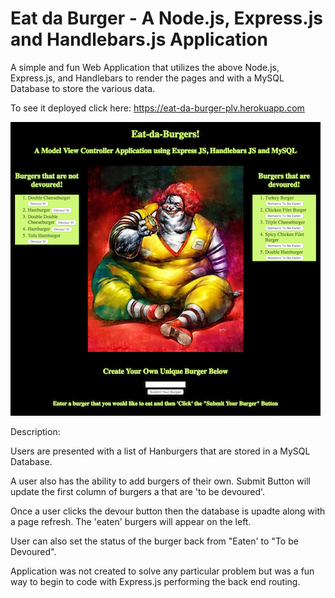 # Eat da Burger - A Node.js, Express.js and  Handlebars.js Application

A simple and fun Web Application that utilizes the above Node.js, Express.js, and Handlebars to render the pages and with a MySQL Database to store the various data.

To see it deployed click here: https://eat-da-burger-plv.herokuapp.com

![Screenshot](eat-da-burger-plv-herokuapp.png)

Description:

Users are presented with a list of Hanburgers that are stored in a MySQL Database.

A user also has the ability to add burgers of their own. Submit Button will update the first column of burgers a
that are 'to be devoured'.

Once a user clicks the devour button then the database is upadte along with a page refresh. The 'eaten' burgers will appear on the left.

User can also set the status of the burger back from "Eaten' to "To be Devoured".

Application was not created to solve any particular problem but was a fun way to begin to code with Express.js performing the back end routing. 


